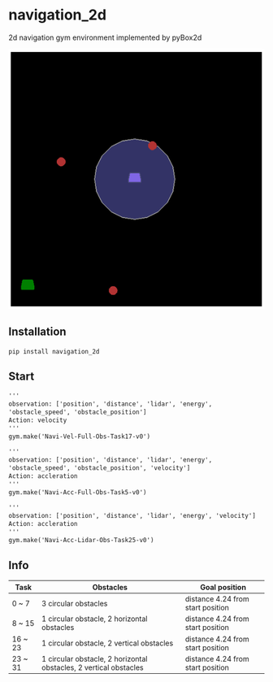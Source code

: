 # navigation_2d
2d navigation gym environment implemented by pyBox2d 

![alt text](./images/display.png?raw=true)

## Installation
~~~~
pip install navigation_2d
~~~~

## Start
~~~~
'''
observation: ['position', 'distance', 'lidar', 'energy', 'obstacle_speed', 'obstacle_position']
Action: velocity
'''
gym.make('Navi-Vel-Full-Obs-Task17-v0')
~~~~

~~~~
'''
observation: ['position', 'distance', 'lidar', 'energy', 'obstacle_speed', 'obstacle_position', 'velocity']
Action: accleration
'''
gym.make('Navi-Acc-Full-Obs-Task5-v0')
~~~~

~~~~
'''
observation: ['position', 'distance', 'lidar', 'energy', 'velocity']
Action: accleration
'''
gym.make('Navi-Acc-Lidar-Obs-Task25-v0')
~~~~

## Info
|Task|Obstacles|Goal position|
|------|------|------|
|0 ~ 7|3 circular obstacles|distance 4.24 from start position|
|8 ~ 15|1 circular obstacle, 2 horizontal obstacles|distance 4.24 from start position|
|16 ~ 23|1 circular obstacle, 2 vertical obstacles|distance 4.24 from start position|
|23 ~ 31|1 circular obstacle, 2 horizontal obstacles, 2 vertical obstacles|distance 4.24 from start position|
